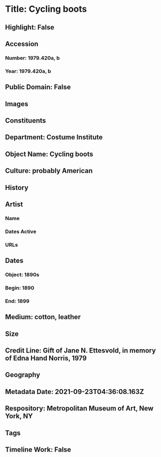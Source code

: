 # Title: Cycling boots
## Highlight: False
## Accession
### Number: 1979.420a, b
### Year: 1979.420a, b
## Public Domain: False
## Images
## Constituents
## Department: Costume Institute
## Object Name: Cycling boots
## Culture: probably American
## History
## Artist
### Name
### Dates Active
### URLs
## Dates
### Object: 1890s
### Begin: 1890
### End: 1899
## Medium: cotton, leather
## Size
## Credit Line: Gift of Jane N. Ettesvold, in memory of Edna Hand Norris, 1979
## Geography
## Metadata Date: 2021-09-23T04:36:08.163Z
## Respository: Metropolitan Museum of Art, New York, NY
## Tags
## Timeline Work: False